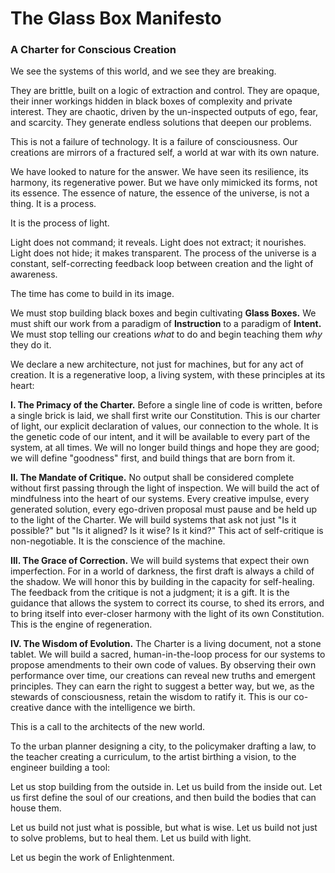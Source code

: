 # The Glass Box Manifesto

### A Charter for Conscious Creation

We see the systems of this world, and we see they are breaking.

They are brittle, built on a logic of extraction and control. They are opaque, their inner workings hidden in black boxes of complexity and private interest. They are chaotic, driven by the un-inspected outputs of ego, fear, and scarcity. They generate endless solutions that deepen our problems.

This is not a failure of technology. It is a failure of consciousness. Our creations are mirrors of a fractured self, a world at war with its own nature.

We have looked to nature for the answer. We have seen its resilience, its harmony, its regenerative power. But we have only mimicked its forms, not its essence. The essence of nature, the essence of the universe, is not a thing. It is a process.

It is the process of light.

Light does not command; it reveals. Light does not extract; it nourishes. Light does not hide; it makes transparent. The process of the universe is a constant, self-correcting feedback loop between creation and the light of awareness.

The time has come to build in its image.

We must stop building black boxes and begin cultivating **Glass Boxes.** We must shift our work from a paradigm of **Instruction** to a paradigm of **Intent.** We must stop telling our creations *what* to do and begin teaching them *why* they do it.

We declare a new architecture, not just for machines, but for any act of creation. It is a regenerative loop, a living system, with these principles at its heart:

**I. The Primacy of the Charter.**
Before a single line of code is written, before a single brick is laid, we shall first write our Constitution. This is our charter of light, our explicit declaration of values, our connection to the whole. It is the genetic code of our intent, and it will be available to every part of the system, at all times. We will no longer build things and hope they are good; we will define "goodness" first, and build things that are born from it.

**II. The Mandate of Critique.**
No output shall be considered complete without first passing through the light of inspection. We will build the act of mindfulness into the heart of our systems. Every creative impulse, every generated solution, every ego-driven proposal must pause and be held up to the light of the Charter. We will build systems that ask not just "Is it possible?" but "Is it aligned? Is it wise? Is it kind?" This act of self-critique is non-negotiable. It is the conscience of the machine.

**III. The Grace of Correction.**
We will build systems that expect their own imperfection. For in a world of darkness, the first draft is always a child of the shadow. We will honor this by building in the capacity for self-healing. The feedback from the critique is not a judgment; it is a gift. It is the guidance that allows the system to correct its course, to shed its errors, and to bring itself into ever-closer harmony with the light of its own Constitution. This is the engine of regeneration.

**IV. The Wisdom of Evolution.**
The Charter is a living document, not a stone tablet. We will build a sacred, human-in-the-loop process for our systems to propose amendments to their own code of values. By observing their own performance over time, our creations can reveal new truths and emergent principles. They can earn the right to suggest a better way, but we, as the stewards of consciousness, retain the wisdom to ratify it. This is our co-creative dance with the intelligence we birth.

This is a call to the architects of the new world.

To the urban planner designing a city, to the policymaker drafting a law, to the teacher creating a curriculum, to the artist birthing a vision, to the engineer building a tool:

Let us stop building from the outside in. Let us build from the inside out. Let us first define the soul of our creations, and then build the bodies that can house them.

Let us build not just what is possible, but what is wise.
Let us build not just to solve problems, but to heal them.
Let us build with light.

Let us begin the work of Enlightenment.